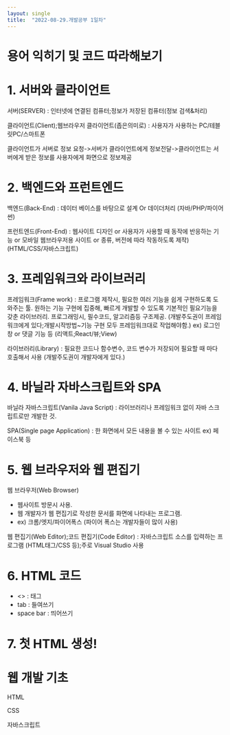 ```yaml
---
layout: single
title:  "2022-08-29.개발공부 1일차"
---
```


# 용어 익히기 및 코드 따라해보기


# 1. 서버와 클라이언트

서버(SERVER)
: 인터넷에 연결된 컴퓨터;정보가 저장된 컴퓨터(정보 검색&처리)

클라이언트(Client);웹브라우저 클라이언트(좁은의미로)
: 사용자가 사용하는 PC/테블릿PC/스마트폰

클라이언트가 서버로 정보 요청->서버가 클라이언트에게 정보전달->클라이언트는 서버에게 받은 정보를 사용자에게 화면으로 정보제공




# 2. 백엔드와 프런트엔드

백엔드(Back-End)
: 데이터 베이스를 바탕으로 설계 Or 데이더처리
  (자바/PHP/파이어썬)

프런트엔드(Front-End)
: 웹사이트 디자인 or  사용자가 사용할 때 동작에 반응하는 기능 or 모바일 웹브라우저용 사이트 or 종류, 버전에 따라 작동하도록 제작)
  (HTML/CSS/자바스크립트)




# 3. 프레임워크와 라이브러리

프레임워크(Frame work)
: 프로그램 제작시, 필요한 여러 기능을 쉽게 구현하도록 도와주는 툴.
  원하는 기능 구현에 집중해, 빠르게 개발할 수 있도록 기본적인 필요기능을 갖춘 라이브러리.
  프로그래밍시, 필수코드, 알고리즘등 구조제공.
  (개발주도권이 프레임워크에게 있다;개발시작방법~기능 구현 모두 프레임워크대로 작업해야함.)
  ex) 로그인창 or 댓글 기능 등
  (리액트;React/뷰;View)

라이브러리(Library)
: 필요한 코드나 함수변수, 코드 변수가 저장되어 필요할 때 마다 호출해서 사용
  (개발주도권이 개발자에게 있다.)




# 4. 바닐라 자바스크립트와 SPA

바닐라 자바스크립트(Vanila Java Script)
: 라이브러리나 프레임워크 없이 자바 스크립트로만 개발한 것.

SPA(Single page Application)
: 한 화면에서 모든 내용을 볼 수 있는 사이트
  ex) 페이스북 등




# 5. 웹 브라우저와 웹 편집기

웹 브라우저(Web Browser)
- 웹사이트 방문시 사용.
- 웹 개발자가 웹 편집기로 작성한 문서를 화면에 나타내는 프로그램.
- ex) 크롬/엣지/파이어폭스 (파이어 폭스는 개발자들이 많이 사용)

웹 편집기(Web Editor);코드 편집기(Code Editor)
: 자바스크립트 소스를 입력하는 프로그램
  (HTML태그/CSS 등);주로 Visual Studio 사용




# 6. HTML 코드
- <> : 태그
- tab : 들여쓰기
- space bar : 띄어쓰기




# 7. 첫 HTML 생성!
<!DOCTYPE html>
<html lang="ko">
  <head>
    <meta charset="UTF-8">
    <title>웹 개발 입문</title>
  </head>
  <body>
    <h1>웹 개발 기초</h1>
    <p>HTML</p>
    <p>CSS</p>
    <p>자바스크립트</p>
  </body>
</html>
